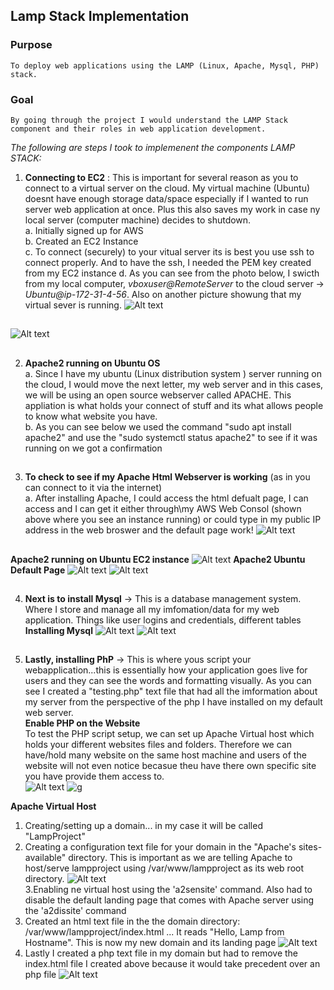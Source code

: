 ## Lamp Stack Implementation
### Purpose
    To deploy web applications using the LAMP (Linux, Apache, Mysql, PHP) stack. 
### Goal 
    By going through the project I would understand the LAMP Stack component and their roles in web application development.
*The following are steps I took to implemenent the components LAMP STACK:* 

1. **Connecting to EC2** : This is important for several reason as you to connect to a virtual server on the cloud. My virtual machine (Ubuntu) doesnt have enough storage data/space especially if I wanted to run server web application at once. Plus this also saves my work in case ny local server (computer machine) decides to shutdown.    
    a. Initially signed up for AWS  
    b. Created an EC2 Instance  
    c. To connect (securely) to your vitual server its is best you use ssh to connect properly. And to have the ssh, I needed the PEM key created from my EC2 instance
    d. As you can see from the photo below, I swicth from my local computer, *vboxuser@RemoteServer* to the cloud server -> *Ubuntu@ip-172-31-4-56*. Also on another picture showung that my virtual sever is running. 
![Alt text](<img_ref/1.)Connecting to EC2 Server using the Ubuntu Platform.png>)
## 
![Alt text](<img_ref/4.) Web server is connected to EC2 instance.png>)
## 
2. **Apache2 running on Ubuntu OS**     
    a. Since I have my ubuntu (Linux distribution system ) server running on the cloud, I would move the next letter, my web server and in this cases, we will be using an open source webserver called APACHE. This appliation is what holds your connect of stuff and its what allows people to know what website you have.   
    b. As you can see below we used the command "sudo apt install apache2" and use the "sudo systemctl status apache2" to see if it was running on we got a confirmation
## 
3. **To check to see if my Apache Html Webserver is working** (as in you can connect to it via the internet)   
 a. After installing Apache, I could access the html defualt page, I can access and I can get it either through\my AWS Web Consol (shown above where you see an instance running) or could type in my public IP address in the web broswer and the default page work!
![Alt text](<img_ref/2.) Apache HTTP Server runing on OS.png>)
## 
**Apache2 running on Ubuntu EC2 instance**
![Alt text](<img_ref/3.) Apache Web Server on EC2 Instant.png>)
**Apache2 Ubuntu Default Page**
![Alt text](<img_ref/5.) Local host Apache2 HTTP works.png>)
![Alt text](<img_ref/6.)Apache2 HTTP works.png>)
## 
4. **Next is to install Mysql** -> This is a database management system. Where I store and manage all my imfomation/data for my web application. Things like user logins and credentials, different tables    
**Installing Mysql**
![Alt text](<img_ref/7.) Installing mySql on the server.png>)
![Alt text](<img_ref/8.) mysql_securing password.png>)
## 
5. **Lastly, installing PhP** -> This is where yous script your webapplication...this is essentially how your application goes live for users and they can see the words and formatting visually. As you can see I created a "testing.php" text file that had all the imformation about my server from the perspective of the php I have installed on my default web server.    
**Enable PHP on the Website**   
    To test the PHP script setup, we can set up Apache Virtual host which holds your different websites files and folders. Therefore we can have/hold many website on the same host machine and users of the website will not even notice becasue theu have there own specific site you have provide them access to.  
![Alt text](<img_ref/9.) php Version.png>)
![g](<img_ref/10.) Working PHP Installation.png>)

**Apache Virtual Host**     
1. Creating/setting up a domain... in my case it will be called "LampProject" 
2. Creating a configuration text file for your domain in the "Apache's sites-available" directory. This is important as we are telling Apache to host/serve lampproject using /var/www/lampproject as its web root directory.
![Alt text](<img_ref/Enabling website on Virtual Host 1.png>)    
3.Enabling ne virtual host using the 'a2sensite' command. Also had to disable the default landing page that comes with Apache server using the 'a2dissite' command
4. Created an html text file in the the domain directory: /var/www/lampproject/index.html ... It reads "Hello, Lamp from Hostname". This is now my new domain and its landing page
![Alt text](<img_ref/Enabling website on Virtual Host 2.png>)
5. Lastly I created a php text file in my domain but had to remove the index.html file I created above because it would take precedent over an php file
![Alt text](<img_ref/Enabling website on Virtual Host php script.png>)